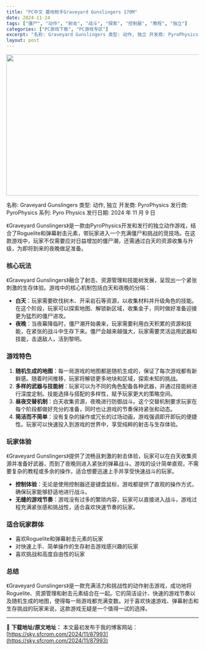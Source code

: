 ```yaml
---
title: "PC中文 墓地枪手Graveyard Gunslingers 170M"
date: 2024-11-24
tags: ["僵尸", "动作", "射击", "战斗", "探索", "控制器", "教程", "独立"]
categories: ["PC游戏下载", "PC游戏专区"]
excerpt: "名称: Graveyard Gunslingers 类型: 动作, 独立 开发商: PyroPhysics 发行商: PyroPhysics 系列: Pyro Physics 发行日期: 2024 年 11 月 9 日 《Graveyard Gunslingers》是一款由PyroPhysics开发&hellip;"
layout: post
---
```


<img class="aligncenter size-full wp-image-87994" src="https://sky.sfcrom.com/wp-content/uploads/2024/11/2024112400561197.webp" alt="" width="660" height="370" />

名称: Graveyard Gunslingers
类型: 动作, 独立
开发商: PyroPhysics
发行商: PyroPhysics
系列: Pyro Physics
发行日期: 2024 年 11 月 9 日

《Graveyard Gunslingers》是一款由PyroPhysics开发和发行的独立动作游戏，结合了Roguelite和弹幕射击元素，带玩家进入一个充满僵尸和挑战的竞技场。在这款游戏中，玩家不仅需要应对日益增加的僵尸潮，还需通过白天的资源收集与升级，为即将到来的夜晚做足准备。
<h3><strong>核心玩法</strong></h3>
《Graveyard Gunslingers》融合了射击、资源管理和技能树发展，呈现出一个紧张刺激的生存体验。游戏中的核心机制包括白天和夜晚的分隔：
<ul>
 	<li><strong>白天</strong>：玩家需要砍伐树木、开采岩石等资源，以收集材料并升级角色的技能。在这个阶段，玩家可以探索地图、解锁新区域，收集金子，同时做好准备迎接更为猛烈的僵尸进攻。</li>
 	<li><strong>夜晚</strong>：当夜幕降临时，僵尸潮开始袭来，玩家需要利用白天积累的资源和技能，在紧张的战斗中生存下来。僵尸会越来越强大，玩家需要灵活运用武器和技能，击退敌人，活到黎明。</li>
</ul>
<h3><strong>游戏特色</strong></h3>
<ol>
 	<li><strong>随机生成的地图</strong>：每一局游戏的地图都是随机生成的，保证了每次游戏都有新鲜感。随着时间推移，玩家将解锁更多地块和区域，探索未知的挑战。</li>
 	<li><strong>多样的武器与技能树</strong>：玩家可以为不同的角色配备各种武器，并通过技能树进行深度定制。技能选择与搭配的多样性，赋予玩家更大的策略空间。</li>
 	<li><strong>昼夜交替机制</strong>：白天收集资源，夜晚进行防御战斗。这个交替机制要求玩家在每个阶段都做好充分的准备，同时也让游戏的节奏保持紧张和动态。</li>
 	<li><strong>简洁而不简单</strong>：没有复杂的操作或冗长的过场动画，游戏强调即开即玩的便捷性。玩家可以快速投入到游戏的世界中，享受纯粹的射击与生存体验。</li>
</ol>
<h3><strong>玩家体验</strong></h3>
《Graveyard Gunslingers》提供了流畅且刺激的射击体验，玩家可以在白天收集资源并准备好武器，而到了夜晚则进入紧张的弹幕战斗。游戏的设计简单直观，不需要复杂的教程或多余的操作，适合想要迅速上手并享受快速战斗的玩家。
<ul>
 	<li><strong>控制体验</strong>：无论是使用控制器还是键盘鼠标，游戏都提供了直观的操作方式，确保玩家能够舒适地进行战斗。</li>
 	<li><strong>无缝的游戏节奏</strong>：游戏没有过多的繁琐内容，玩家可以直接进入战斗，游戏过程充满紧张感和挑战性，适合喜欢快速节奏的玩家。</li>
</ul>
<h3><strong>适合玩家群体</strong></h3>
<ul>
 	<li>喜欢Roguelite和弹幕射击元素的玩家</li>
 	<li>对快速上手、简单操作的生存射击游戏感兴趣的玩家</li>
 	<li>喜欢挑战和高度自由性的玩家</li>
</ul>
<h3><strong>总结</strong></h3>
《Graveyard Gunslingers》是一款充满活力和挑战性的动作射击游戏，成功地将Roguelite、资源管理和射击元素结合在一起。它的简洁设计、快速的游戏节奏以及随机生成的地图，使得每一局游戏都充满变数。对于喜欢快速游戏、弹幕射击和生存挑战的玩家来说，这款游戏无疑是一个值得一试的选择。

---
📖 **下载地址/原文地址：** 本文最初发布于我的博客网站：[https://sky.sfcrom.com/2024/11/87993](https://sky.sfcrom.com/2024/11/87993)
